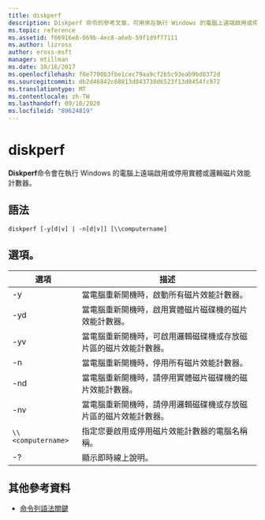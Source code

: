 ```yaml
---
title: diskperf
description: Diskperf 命令的參考文章，可用來在執行 Windows 的電腦上遠端啟用或停用實體或邏輯磁片效能計數器。
ms.topic: reference
ms.assetid: f06916e8-069b-4ec8-a6eb-59f1d9f77111
ms.author: lizross
author: eross-msft
manager: mtillman
ms.date: 10/16/2017
ms.openlocfilehash: f0e7700b3fbe1cec79aa9cf2b5c93eab9bd8372d
ms.sourcegitcommit: db2d46842c68813d043738d6523f13d8454fc972
ms.translationtype: MT
ms.contentlocale: zh-TW
ms.lasthandoff: 09/10/2020
ms.locfileid: "89624819"
---
```

# <a name="diskperf"></a>diskperf

**Diskperf**命令會在執行 Windows 的電腦上遠端啟用或停用實體或邏輯磁片效能計數器。

## <a name="syntax"></a>語法

```
diskperf [-y[d|v] | -n[d|v]] [\\computername]
```

## <a name="options"></a>選項。

| 選項 | 描述 |
| ------ | ----------- |
| -y | 當電腦重新開機時，啟動所有磁片效能計數器。 |
| -yd | 當電腦重新開機時，啟用實體磁片磁碟機的磁片效能計數器。 |
| -yv | 當電腦重新開機時，可啟用邏輯磁碟機或存放磁片區的磁片效能計數器。 |
| -n | 當電腦重新開機時，停用所有磁片效能計數器。 |
| -nd | 當電腦重新開機時，請停用實體磁片磁碟機的磁片效能計數器。 |
| -nv | 當電腦重新開機時，請停用邏輯磁碟機或存放磁片區的磁片效能計數器。 |
| `\\<computername>` | 指定您要啟用或停用磁片效能計數器的電腦名稱稱。 |
| -? | 顯示即時線上說明。 |

## <a name="additional-references"></a>其他參考資料

- [命令列語法關鍵](command-line-syntax-key.md)
